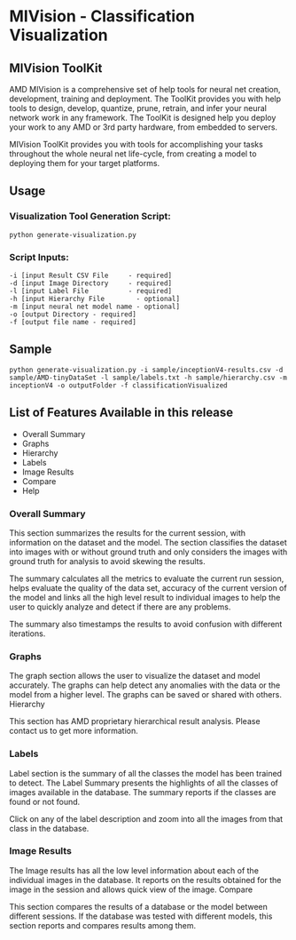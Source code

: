 # MIVision - Classification Visualization

## MIVision ToolKit

AMD MIVision is a comprehensive set of help tools for neural net creation, development, training and deployment. The ToolKit provides you with help tools to design, develop, quantize, prune, retrain, and infer your neural network work in any framework. The ToolKit is designed help you deploy your work to any AMD or 3rd party hardware, from embedded to servers.

MIVision ToolKit provides you with tools for accomplishing your tasks throughout the whole neural net life-cycle, from creating a model to deploying them for your target platforms.

## Usage
### Visualization Tool Generation Script:
````
python generate-visualization.py
````
### Script Inputs:
````
-i [input Result CSV File     - required]
-d [input Image Directory     - required]
-l [input Label File          - required]
-h [input Hierarchy File        - optional]
-m [input neural net model name - optional]
-o [output Directory - required]
-f [output file name - required]

````

## Sample 

````
python generate-visualization.py -i sample/inceptionV4-results.csv -d sample/AMD-tinyDataSet -l sample/labels.txt -h sample/hierarchy.csv -m inceptionV4 -o outputFolder -f classificationVisualized 
````

## List of Features Available in this release

* Overall Summary
* Graphs
* Hierarchy
* Labels
* Image Results
* Compare
* Help

### Overall Summary

This section summarizes the results for the current session, with information on the dataset and the model. The section classifies the dataset into images with or without ground truth and only considers the images with ground truth for analysis to avoid skewing the results.

The summary calculates all the metrics to evaluate the current run session, helps evaluate the quality of the data set, accuracy of the current version of the model and links all the high level result to individual images to help the user to quickly analyze and detect if there are any problems.

The summary also timestamps the results to avoid confusion with different iterations.

### Graphs

The graph section allows the user to visualize the dataset and model accurately. The graphs can help detect any anomalies with the data or the model from a higher level. The graphs can be saved or shared with others.
Hierarchy

This section has AMD proprietary hierarchical result analysis. Please contact us to get more information.

### Labels

Label section is the summary of all the classes the model has been trained to detect. The Label Summary presents the highlights of all the classes of images available in the database. The summary reports if the classes are found or not found.

Click on any of the label description and zoom into all the images from that class in the database.

### Image Results

The Image results has all the low level information about each of the individual images in the database. It reports on the results obtained for the image in the session and allows quick view of the image.
Compare

This section compares the results of a database or the model between different sessions. If the database was tested with different models, this section reports and compares results among them.
